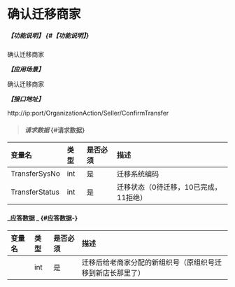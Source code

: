 # 确认迁移商家

##### _【功能说明】_ {#【功能说明】}

确认迁移商家

_**【应用场景】**_

确认迁移商家



_**【接口地址】**_

http://ip:port/OrganizationAction/Seller/ConfirmTransfer


> #### _请求数据_ {#请求数据}

| 变量名 | 类型 | 是否必须 | 描述 |
| :--- | :--- | :--- | :--- |
| TransferSysNo | int | 是 | 迁移系统编码 |
| TransferStatus | int | 是 | 迁移状态（0待迁移，10已完成，11拒绝）|

#### _应答数据 _ {#应答数据-}

| 变量名 | 类型 | 是否必须 | 描述 |
| :--- | :--- | :--- | :--- |
|  | int | 是 | 迁移后给老商家分配的新组织号（原组织号迁移到新店长那里了） |




